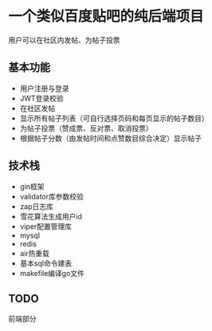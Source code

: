 # 一个类似百度贴吧的纯后端项目
用户可以在社区内发帖、为帖子投票
## 基本功能
- 用户注册与登录
- JWT登录校验
- 在社区发帖
- 显示所有帖子列表（可自行选择页码和每页显示的帖子数目）
- 为帖子投票（赞成票、反对票、取消投票）
- 根据帖子分数（由发帖时间和点赞数目综合决定）显示帖子
## 技术栈
- gin框架
- validator库参数校验
- zap日志库
- 雪花算法生成用户id
- viper配置管理库
- mysql
- redis
- air热重载
- 基本sql命令建表
- makefile编译go文件
## TODO
前端部分

